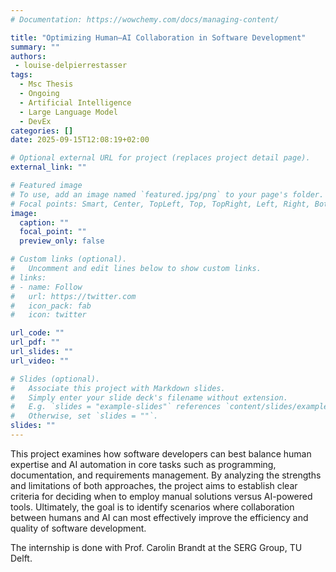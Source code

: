 ```yaml
---
# Documentation: https://wowchemy.com/docs/managing-content/

title: "Optimizing Human–AI Collaboration in Software Development"
summary: ""
authors: 
 - louise-delpierrestasser
tags: 
  - Msc Thesis
  - Ongoing
  - Artificial Intelligence
  - Large Language Model
  - DevEx
categories: []
date: 2025-09-15T12:08:19+02:00

# Optional external URL for project (replaces project detail page).
external_link: ""

# Featured image
# To use, add an image named `featured.jpg/png` to your page's folder.
# Focal points: Smart, Center, TopLeft, Top, TopRight, Left, Right, BottomLeft, Bottom, BottomRight.
image:
  caption: ""
  focal_point: ""
  preview_only: false

# Custom links (optional).
#   Uncomment and edit lines below to show custom links.
# links:
# - name: Follow
#   url: https://twitter.com
#   icon_pack: fab
#   icon: twitter

url_code: ""
url_pdf: ""
url_slides: ""
url_video: ""

# Slides (optional).
#   Associate this project with Markdown slides.
#   Simply enter your slide deck's filename without extension.
#   E.g. `slides = "example-slides"` references `content/slides/example-slides.md`.
#   Otherwise, set `slides = ""`.
slides: ""
---
```


This project examines how software developers can best balance human expertise and AI automation in core tasks such as programming, documentation, and requirements management. By analyzing the strengths and limitations of both approaches, the project aims to establish clear criteria for deciding when to employ manual solutions versus AI-powered tools. Ultimately, the goal is to identify scenarios where collaboration between humans and AI can most effectively improve the efficiency and quality of software development.

The internship is done with Prof. Carolin Brandt at the SERG Group, TU Delft.
